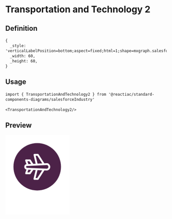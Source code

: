 # Transportation and Technology 2

## Definition

```
{
  _style: 'verticalLabelPosition=bottom;aspect=fixed;html=1;shape=mxgraph.salesforce.transportation_and_technology2;',
  _width: 60,
  _height: 60,
}
```

## Usage

```
import { TransportationAndTechnology2 } from '@reactiac/standard-components-diagrams/salesforceIndustry'

<TransportationAndTechnology2/>
```

## Preview

<img src="./transportation-and-technology-2.png" width="200"/>
